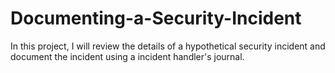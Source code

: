 # Documenting-a-Security-Incident
In this project, I will review the details of a hypothetical security incident and document the incident using a incident handler's journal. 

